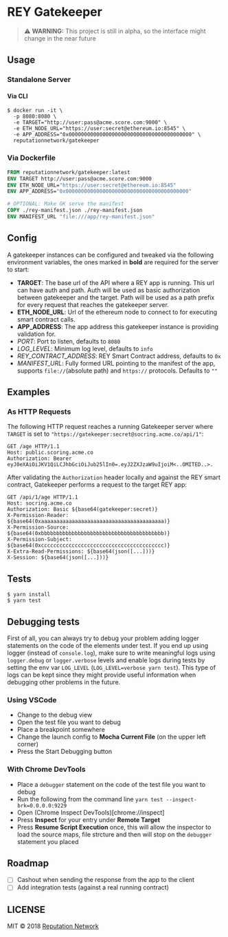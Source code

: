 # REY Gatekeeper
> :warning: **WARNING:** This project is still in alpha, so the interface might change in the near future

## Usage

### Standalone Server

#### Via CLI
```
$ docker run -it \
  -p 8080:8080 \
  -e TARGET="http://user:pass@acme.score.com:9000" \
  -e ETH_NODE_URL="https://user:secret@ethereum.io:8545" \
  -e APP_ADDRESS="0x0000000000000000000000000000000000000000" \
  reputationnetwork/gatekeeper
```

### Via Dockerfile
```Dockerfile
FROM reputationnetwork/gatekeeper:latest
ENV TARGET http://user:pass@acme.score.com:9000
ENV ETH_NODE_URL="https://user:secret@ethereum.io:8545"
ENV APP_ADDRESS="0x0000000000000000000000000000000000000000"

# OPTIONAL: Make GK serve the manifest
COPY ./rey-manifest.json ./rey-manifest.json
ENV MANIFEST_URL "file:///app/rey-manifest.json"
```

## Config
A gatekeeper instances can be configured and tweaked via the following environment variables, the ones marked in **bold** are required for the server to start:

- **TARGET**: The base url of the API where a REY app is running. This url can have auth and path. Auth will be used as basic authorization between gatekeeper and the target. Path will be used as a path prefix for every request that reaches the gatekeeper server.
- **ETH_NODE_URL**: Url of the ethereum node to connect to for executing smart contract calls.
- **APP_ADDRESS**: The app address this gatekeeper instance is providing validation for.
- *PORT*: Port to listen, defaults to `8080`
- *LOG_LEVEL*: Minimum log level, defaults to `info`
- *REY_CONTRACT_ADDRESS*: REY Smart Contract address, defaults to `0x`
- *MANIFEST_URL*: Fully formed URL pointing to the manifest of the app, supports `file://`(absolute path) and `https://` protocols. Defaults to `""`

## Examples

### As HTTP Requests
The following HTTP request reaches a running Gatekeeper server where `TARGET` is set to `"https://gatekeeper:secret@socring.acme.co/api/1"`:
```
GET /age HTTP/1.1
Host: public.scoring.acme.co
Authorization: Bearer eyJ0eXAiOiJKV1QiLCJhbGciOiJub25lIn0=.eyJ2ZXJzaW9uIjoiM<..OMITED..>.
```

After validating the `Authorization` header locally and against the REY smart contract,
Gatekeeper performs a request to the target REY app:

```
GET /api/1/age HTTP/1.1
Host: socring.acme.co
Authorization: Basic ${base64(gatekeeper:secret)}
X-Permission-Reader: ${base64(0xaaaaaaaaaaaaaaaaaaaaaaaaaaaaaaaaaaaaaaaa)}
X-Permission-Source: ${base64(0xbbbbbbbbbbbbbbbbbbbbbbbbbbbbbbbbbbbbbbbb)}
X-Permission-Subject: ${base64(0xcccccccccccccccccccccccccccccccccccccccc)}
X-Extra-Read-Permissions: ${base64(json([...]))}
X-Session: ${base64(json([...]))}
```

## Tests
```
$ yarn install
$ yarn test
```

## Debugging tests
First of all, you can always try to debug your problem adding logger statements on the code of the elements under test. If you end up using logger (instead of `console.log`), make sure to write meaningful logs using `logger.debug` or `logger.verbose` levels and enable logs during tests by setting the env var `LOG_LEVEL` (`LOG_LEVEL=verbose yarn test`). This type of logs can be kept since they might provide useful information when debugging other problems in the future.

### Using VSCode
- Change to the debug view
- Open the test file you want to debug
- Place a breakpoint somewhere
- Change the launch config to **Mocha Current File** (on the upper left corner)
- Press the Start Debugging button

### With Chrome DevTools
- Place a `debugger` statement on the code of the test file you want to debug
- Run the following from the command line `yarn test --inspect-brk=0.0.0.0:9229`
- Open (Chrome Inspect DevTools)[chrome://inspect]
- Press **Inspect** for your entry under **Remote Target**
- Press **Resume Script Execution** once, this will allow the inspector to load the source maps, file strcture and then will stop on the `debugger` statement you placed

## Roadmap
- [ ] Cashout when sending the response from the app to the client
- [ ] Add integration tests (against a real running contract)

## LICENSE
MIT © 2018 [Reputation Network](./LICENSE)
